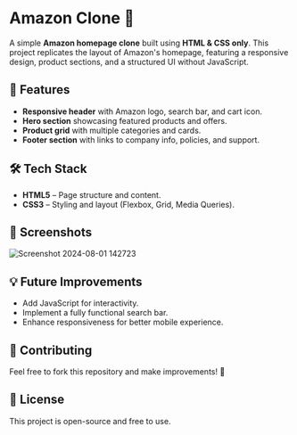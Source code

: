 # Amazon Clone 🛒

A simple **Amazon homepage clone** built using **HTML & CSS only**. This project replicates the layout of Amazon's homepage, featuring a responsive design, product sections, and a structured UI without JavaScript.

## 📌 Features
- **Responsive header** with Amazon logo, search bar, and cart icon.
- **Hero section** showcasing featured products and offers.
- **Product grid** with multiple categories and cards.
- **Footer section** with links to company info, policies, and support.

## 🛠️ Tech Stack
- **HTML5** – Page structure and content.
- **CSS3** – Styling and layout (Flexbox, Grid, Media Queries).

## 📸 Screenshots
![Screenshot 2024-08-01 142723](https://github.com/user-attachments/assets/03c92a5e-6ff0-47ae-9a12-42702a9b5462)

## 💡 Future Improvements
- Add JavaScript for interactivity.
- Implement a fully functional search bar.
- Enhance responsiveness for better mobile experience.

## 🤝 Contributing
Feel free to fork this repository and make improvements! 🚀

## 📜 License
This project is open-source and free to use.
